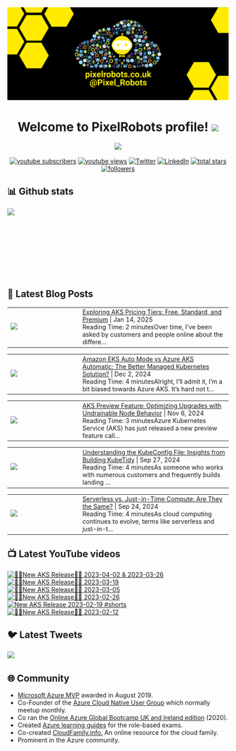 ## [![PixelRobots header](https://github.com/PixelRobots/PixelRobots/blob/master/images/PixelRobots_Desktop_Wallpaper.png?raw=true)](https://pixelrobots.co.uk)

<h1 align="center">
  Welcome to PixelRobots profile!
  <img src="https://media.giphy.com/media/hvRJCLFzcasrR4ia7z/giphy.gif" width="28">
</h1>

<!-- Typing SVG by DenverCoder1 - https://github.com/DenverCoder1/readme-typing-svg -->
<p align="center">
  <a href="https://github.com/DenverCoder1/readme-typing-svg"><img src="https://readme-typing-svg.herokuapp.com/?lines=Azure%20Advocate%20and%20Microsoft%20MVP;Sysadmin%20at%20heart;15%2B%20years%20of%20IT%20experience;Always%20learning%20new%20things&font=roboto&center=true&width=440&height=45&color=ffea00&vCenter=true&size=22"></a>
</p>


<p align="center">
  <a href="https://www.youtube.com/c/pixelrobots?sub_confirmation=1">
    <img alt="youtube subscribers" title="Subscribe to my YouTube channel" src="https://img.shields.io/youtube/channel/subscribers/UCs6gF5L-7iaoHlTDYpAlgsQ?style=for-the-badge&logo=youtube&logoColor=white&link=https://www.youtube.com/c/pixelrobots?sub_confirmation=1"/></a> 
  <a href="https://www.youtube.com/c/pixelrobots?sub_confirmation=1">
    <img alt="youtube views" title="YouTube views" src="https://img.shields.io/youtube/channel/views/UCs6gF5L-7iaoHlTDYpAlgsQ?style=for-the-badge&logo=youtube&logoColor=white&link=https://www.youtube.com/c/pixelrobots?sub_confirmation=1"/></a> 
  <a href="https://twitter.com/pixel_robots?ref_src=twsrc%5Etfw">
    <img alt="Twitter" title="Twitter" src="https://img.shields.io/twitter/follow/pixel_robots?color=lightblue&label=%40pixel_robots&logo=twitter&logoColor=white&style=for-the-badge"></a>
  <a href="https://www.linkedin.com/in/richard-hooper-uk">
    <img alt="LinkedIn" title="LinkedIn" src="https://img.shields.io/badge/-Richard%20Hooper-blue?style=for-the-badge&logo=Linkedin&logoColor=white/"></a>
  <a href="https://github.com/pixelrobots?tab=repositories&sort=stargazers">
    <img alt="total stars" title="Total stars on GitHub" src="https://img.shields.io/github/stars/pixelrobots?logo=github&logoColor=white&style=for-the-badge"/></a>
  <a href="https://github.com/pixelrobots?tab=followers">
    <img alt="followers" title="Follow me on Github" src="https://img.shields.io/github/followers/pixelrobots?style=for-the-badge&logo=github&logoColor=white"/></a>
</p>


## 📊 Github stats
<p >
  <img align="left" src="https://github-readme-stats.vercel.app/api?username=pixelrobots&show_icons=true&bg_color=ffea00&title_color=000000&text_color=000000&icon_color=ff0000&hide_border=true&count_private=true" />
</p>

</br>
</br>
</br>
</br>
</br>
</br>
</br>
</br>
</br>

## 📝 Latest Blog Posts
<!-- BLOG-POST-LIST:START --><table style="width:100%"><tr><td style="width:150px"><a href="https://pixelrobots.co.uk/2025/01/exploring-aks-pricing-tiers-free-standard-and-premium/?utm_source=rss&utm_medium=rss&utm_campaign=exploring-aks-pricing-tiers-free-standard-and-premium"><img width="280px" src="https://pixelrobots.co.uk/wp-content/uploads/2025/01/thumbnail-360-×-240-px-27.png"></a></td><td><a href="https://pixelrobots.co.uk/2025/01/exploring-aks-pricing-tiers-free-standard-and-premium/?utm_source=rss&utm_medium=rss&utm_campaign=exploring-aks-pricing-tiers-free-standard-and-premium">Exploring AKS Pricing Tiers: Free, Standard, and Premium</a> | Jan 14, 2025 <br> Reading Time:   2 minutesOver time, I’ve been asked by customers and people online about the differe...</td></tr></table>
<table style="width:100%"><tr><td style="width:150px"><a href="https://pixelrobots.co.uk/2024/12/amazon-eks-auto-mode-vs-azure-aks-automatic-the-better-managed-kubernetes-solution/?utm_source=rss&utm_medium=rss&utm_campaign=amazon-eks-auto-mode-vs-azure-aks-automatic-the-better-managed-kubernetes-solution"><img width="280px" src="https://pixelrobots.co.uk/wp-content/uploads/2024/12/thumbnail-360-×-240-px-26.png"></a></td><td><a href="https://pixelrobots.co.uk/2024/12/amazon-eks-auto-mode-vs-azure-aks-automatic-the-better-managed-kubernetes-solution/?utm_source=rss&utm_medium=rss&utm_campaign=amazon-eks-auto-mode-vs-azure-aks-automatic-the-better-managed-kubernetes-solution">Amazon EKS Auto Mode vs Azure AKS Automatic: The Better Managed Kubernetes Solution?</a> | Dec 2, 2024 <br> Reading Time:   4 minutesAlright, I’ll admit it, I’m a bit biased towards Azure AKS. It’s hard not t...</td></tr></table>
<table style="width:100%"><tr><td style="width:150px"><a href="https://pixelrobots.co.uk/2024/11/aks-preview-feature-optimizing-upgrades-with-undrainable-node-behavior/?utm_source=rss&utm_medium=rss&utm_campaign=aks-preview-feature-optimizing-upgrades-with-undrainable-node-behavior"><img width="280px" src="https://pixelrobots.co.uk/wp-content/uploads/2024/11/thumbnail-360-×-240-px-25.png"></a></td><td><a href="https://pixelrobots.co.uk/2024/11/aks-preview-feature-optimizing-upgrades-with-undrainable-node-behavior/?utm_source=rss&utm_medium=rss&utm_campaign=aks-preview-feature-optimizing-upgrades-with-undrainable-node-behavior">AKS Preview Feature: Optimizing Upgrades with Undrainable Node Behavior</a> | Nov 6, 2024 <br> Reading Time:   3 minutesAzure Kubernetes Service (AKS) has just released a new preview feature call...</td></tr></table>
<table style="width:100%"><tr><td style="width:150px"><a href="https://pixelrobots.co.uk/2024/09/understanding-the-kubeconfig-file-insights-from-building-kubetidy/?utm_source=rss&utm_medium=rss&utm_campaign=understanding-the-kubeconfig-file-insights-from-building-kubetidy"><img width="280px" src="https://pixelrobots.co.uk/wp-content/uploads/2024/09/thumbnail-360-×-240-px-24.png"></a></td><td><a href="https://pixelrobots.co.uk/2024/09/understanding-the-kubeconfig-file-insights-from-building-kubetidy/?utm_source=rss&utm_medium=rss&utm_campaign=understanding-the-kubeconfig-file-insights-from-building-kubetidy">Understanding the KubeConfig File: Insights from Building KubeTidy</a> | Sep 27, 2024 <br> Reading Time:   4 minutesAs someone who works with numerous customers and frequently builds landing ...</td></tr></table>
<table style="width:100%"><tr><td style="width:150px"><a href="https://pixelrobots.co.uk/2024/09/serverless-vs-just-in-time-compute-are-they-the-same/?utm_source=rss&utm_medium=rss&utm_campaign=serverless-vs-just-in-time-compute-are-they-the-same"><img width="280px" src="https://pixelrobots.co.uk/wp-content/uploads/2024/09/thumbnail-360-×-240-px-23.png"></a></td><td><a href="https://pixelrobots.co.uk/2024/09/serverless-vs-just-in-time-compute-are-they-the-same/?utm_source=rss&utm_medium=rss&utm_campaign=serverless-vs-just-in-time-compute-are-they-the-same">Serverless vs. Just-in-Time Compute: Are They the Same?</a> | Sep 24, 2024 <br> Reading Time:   4 minutesAs cloud computing continues to evolve, terms like serverless and just-in-t...</td></tr></table>
<!-- BLOG-POST-LIST:END -->

## 📺 Latest YouTube videos
<!-- BEGIN YOUTUBE-CARDS -->
[![🚨📢New AKS Release📢🚨 2023-04-02 & 2023-03-26](https://ytcards.demolab.com/?id=JZ7A1eZcXLM&title=%F0%9F%9A%A8%F0%9F%93%A2New+AKS+Release%F0%9F%93%A2%F0%9F%9A%A8+2023-04-02+%26+2023-03-26&lang=en&timestamp=1681319768&background_color=%230d1117&title_color=%23ffffff&stats_color=%23dedede&max_title_lines=1&width=250&border_radius=5 "🚨📢New AKS Release📢🚨 2023-04-02 & 2023-03-26")](https://www.youtube.com/watch?v=JZ7A1eZcXLM)
[![🚨📢New AKS Release📢🚨 2023-03-19](https://ytcards.demolab.com/?id=vbJK-_5ZPns&title=%F0%9F%9A%A8%F0%9F%93%A2New+AKS+Release%F0%9F%93%A2%F0%9F%9A%A8+2023-03-19&lang=en&timestamp=1680115411&background_color=%230d1117&title_color=%23ffffff&stats_color=%23dedede&max_title_lines=1&width=250&border_radius=5 "🚨📢New AKS Release📢🚨 2023-03-19")](https://www.youtube.com/watch?v=vbJK-_5ZPns)
[![🚨📢New AKS Release📢🚨 2023-03-05](https://ytcards.demolab.com/?id=P65MP0XRuxI&title=%F0%9F%9A%A8%F0%9F%93%A2New+AKS+Release%F0%9F%93%A2%F0%9F%9A%A8+2023-03-05&lang=en&timestamp=1678955130&background_color=%230d1117&title_color=%23ffffff&stats_color=%23dedede&max_title_lines=1&width=250&border_radius=5 "🚨📢New AKS Release📢🚨 2023-03-05")](https://www.youtube.com/watch?v=P65MP0XRuxI)
[![🚨📢New AKS Release📢🚨 2023-02-26](https://ytcards.demolab.com/?id=W3BUE-uoLRo&title=%F0%9F%9A%A8%F0%9F%93%A2New+AKS+Release%F0%9F%93%A2%F0%9F%9A%A8+2023-02-26&lang=en&timestamp=1677838392&background_color=%230d1117&title_color=%23ffffff&stats_color=%23dedede&max_title_lines=1&width=250&border_radius=5 "🚨📢New AKS Release📢🚨 2023-02-26")](https://www.youtube.com/watch?v=W3BUE-uoLRo)
[![New AKS Release 2023-02-19 #shorts](https://ytcards.demolab.com/?id=E1USlyXcmQ8&title=New+AKS+Release+2023-02-19+%23shorts&lang=en&timestamp=1677421524&background_color=%230d1117&title_color=%23ffffff&stats_color=%23dedede&max_title_lines=1&width=250&border_radius=5 "New AKS Release 2023-02-19 #shorts")](https://www.youtube.com/watch?v=E1USlyXcmQ8)
[![🚨📢New AKS Release📢🚨 2023-02-12](https://ytcards.demolab.com/?id=iBYAUbdsX7w&title=%F0%9F%9A%A8%F0%9F%93%A2New+AKS+Release%F0%9F%93%A2%F0%9F%9A%A8+2023-02-12&lang=en&timestamp=1676967703&background_color=%230d1117&title_color=%23ffffff&stats_color=%23dedede&max_title_lines=1&width=250&border_radius=5 "🚨📢New AKS Release📢🚨 2023-02-12")](https://www.youtube.com/watch?v=iBYAUbdsX7w)
<!-- END YOUTUBE-CARDS -->


## 🐦 Latest Tweets


[<img src="https://img.shields.io/badge/-Follow-blue?style=for-the-badge&logo=twitter&logoColor=white"/>](https://twitter.com/pixel_robots?ref_src=twsrc%5Etfw")



## :globe_with_meridians: Community
- <a href="https://mvp.microsoft.com/en-us/PublicProfile/5003450?fullName=Richard%20Hooper=1">Microsoft Azure MVP</a> awarded in August 2019.
- Co-Founder of the <a href="https://azurecloudnative.io/">Azure Cloud Native User Group</a> which normally meetup monthly.
- Co ran the <a href="https://www.youtube.com/channel/UC6SpVz6lkAbOjAlvMxL8TmA">Online Azure Global Bootcamp UK and Ireland edition</a> (2020).
- Created <a href="https://github.com/PixelRobots/Azure-Study-Guides">Azure learning guides</a> for the role-based exams.
- Co-created <a href="https://cloudfamily.info/">CloudFamily.info.</a> An online resource for the cloud family.
- Prominent in the Azure community.

<!--
### 💻 Projects
- 


### 📖 Azure Learning Resources
- 

### 📫 Where to find me
- <a href="https://pixelrobots.co.uk">Blog</a>
- <a href="https://twitter.com/Pixel_Robots">Twitter</a>
- <a href="https://www.youtube.com/channel/UCs6gF5L-7iaoHlTDYpAlgsQ/">YouTube</a>
- <a href="https://www.linkedin.com/in/richard-hooper-598a1412/">LinkedIn</a>
-->
